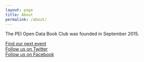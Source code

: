 ```yaml
---
layout: page
title: About
permalink: /about/
---
```


The PEI Open Data Book Club was founded in September 2015.

[Find our next event](http://www.meetup.com/Open-Data-PEI/)<br />
[Follow us on Twitter](https://twitter.com/opendatapei)<br />
[Follow us on Facebook](https://www.facebook.com/PEI-Open-Data-Book-Club-809023082556778/)
